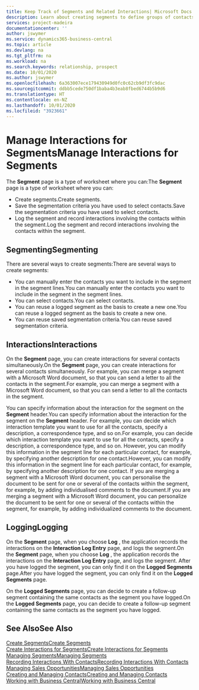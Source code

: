 ```yaml
---
title: Keep Track of Segments and Related Interactions| Microsoft Docs
description: Learn about creating segments to define groups of contacts and specifying interactions for segments.
services: project-madeira
documentationcenter: ''
author: jswymer
ms.service: dynamics365-business-central
ms.topic: article
ms.devlang: na
ms.tgt_pltfrm: na
ms.workload: na
ms.search.keywords: relationship, prospect
ms.date: 10/01/2020
ms.author: jswymer
ms.openlocfilehash: 6a363007ece179430949d0fc0c62cb9df3fc9dac
ms.sourcegitcommit: ddbb5cede750df1baba4b3eab8fbed6744b5b9d6
ms.translationtype: HT
ms.contentlocale: en-NZ
ms.lasthandoff: 10/01/2020
ms.locfileid: "3923661"
---
```

# <a name="manage-interactions-for-segments"></a><span data-ttu-id="1284a-103">Manage Interactions for Segments</span><span class="sxs-lookup"><span data-stu-id="1284a-103">Manage Interactions for Segments</span></span>
<span data-ttu-id="1284a-104">The **Segment** page is a type of worksheet where you can:</span><span class="sxs-lookup"><span data-stu-id="1284a-104">The **Segment** page is a type of worksheet where you can:</span></span>

* <span data-ttu-id="1284a-105">Create segments.</span><span class="sxs-lookup"><span data-stu-id="1284a-105">Create segments.</span></span>
* <span data-ttu-id="1284a-106">Save the segmentation criteria you have used to select contacts.</span><span class="sxs-lookup"><span data-stu-id="1284a-106">Save the segmentation criteria you have used to select contacts.</span></span>
* <span data-ttu-id="1284a-107">Log the segment and record interactions involving the contacts within the segment.</span><span class="sxs-lookup"><span data-stu-id="1284a-107">Log the segment and record interactions involving the contacts within the segment.</span></span>

## <a name="segmenting"></a><span data-ttu-id="1284a-108">Segmenting</span><span class="sxs-lookup"><span data-stu-id="1284a-108">Segmenting</span></span>
<span data-ttu-id="1284a-109">There are several ways to create segments:</span><span class="sxs-lookup"><span data-stu-id="1284a-109">There are several ways to create segments:</span></span>

* <span data-ttu-id="1284a-110">You can manually enter the contacts you want to include in the segment in the segment lines.</span><span class="sxs-lookup"><span data-stu-id="1284a-110">You can manually enter the contacts you want to include in the segment in the segment lines.</span></span>
* <span data-ttu-id="1284a-111">You can select contacts.</span><span class="sxs-lookup"><span data-stu-id="1284a-111">You can select contacts.</span></span>
* <span data-ttu-id="1284a-112">You can reuse a logged segment as the basis to create a new one.</span><span class="sxs-lookup"><span data-stu-id="1284a-112">You can reuse a logged segment as the basis to create a new one.</span></span>
* <span data-ttu-id="1284a-113">You can reuse saved segmentation criteria.</span><span class="sxs-lookup"><span data-stu-id="1284a-113">You can reuse saved segmentation criteria.</span></span>

## <a name="interactions"></a><span data-ttu-id="1284a-114">Interactions</span><span class="sxs-lookup"><span data-stu-id="1284a-114">Interactions</span></span>
<span data-ttu-id="1284a-115">On the **Segment** page, you can create interactions for several contacts simultaneously.</span><span class="sxs-lookup"><span data-stu-id="1284a-115">On the **Segment** page, you can create interactions for several contacts simultaneously.</span></span> <span data-ttu-id="1284a-116">For example, you can merge a segment with a Microsoft Word document, so that you can send a letter to all the contacts in the segment.</span><span class="sxs-lookup"><span data-stu-id="1284a-116">For example, you can merge a segment with a Microsoft Word document, so that you can send a letter to all the contacts in the segment.</span></span>

<span data-ttu-id="1284a-117">You can specify information about the interaction for the segment on the **Segment** header.</span><span class="sxs-lookup"><span data-stu-id="1284a-117">You can specify information about the interaction for the segment on the **Segment** header.</span></span> <span data-ttu-id="1284a-118">For example, you can decide which interaction template you want to use for all the contacts, specify a description, a correspondence type, and so on.</span><span class="sxs-lookup"><span data-stu-id="1284a-118">For example, you can decide which interaction template you want to use for all the contacts, specify a description, a correspondence type, and so on.</span></span> <span data-ttu-id="1284a-119">However, you can modify this information in the segment line for each particular contact, for example, by specifying another description for one contact.</span><span class="sxs-lookup"><span data-stu-id="1284a-119">However, you can modify this information in the segment line for each particular contact, for example, by specifying another description for one contact.</span></span> <span data-ttu-id="1284a-120">If you are merging a segment with a Microsoft Word document, you can personalise the document to be sent for one or several of the contacts within the segment, for example, by adding individualised comments to the document.</span><span class="sxs-lookup"><span data-stu-id="1284a-120">If you are merging a segment with a Microsoft Word document, you can personalize the document to be sent for one or several of the contacts within the segment, for example, by adding individualized comments to the document.</span></span>

## <a name="logging"></a><span data-ttu-id="1284a-121">Logging</span><span class="sxs-lookup"><span data-stu-id="1284a-121">Logging</span></span>
<span data-ttu-id="1284a-122">On the **Segment** page, when you choose **Log** , the application records the interactions on the **Interaction Log Entry** page, and logs the segment.</span><span class="sxs-lookup"><span data-stu-id="1284a-122">On the **Segment** page, when you choose **Log** , the application records the interactions on the **Interaction Log Entry** page, and logs the segment.</span></span> <span data-ttu-id="1284a-123">After you have logged the segment, you can only find it on the **Logged Segments** page.</span><span class="sxs-lookup"><span data-stu-id="1284a-123">After you have logged the segment, you can only find it on the **Logged Segments** page.</span></span>

<span data-ttu-id="1284a-124">On the **Logged Segments** page, you can decide to create a follow-up segment containing the same contacts as the segment you have logged.</span><span class="sxs-lookup"><span data-stu-id="1284a-124">On the **Logged Segments** page, you can decide to create a follow-up segment containing the same contacts as the segment you have logged.</span></span>

## <a name="see-also"></a><span data-ttu-id="1284a-125">See Also</span><span class="sxs-lookup"><span data-stu-id="1284a-125">See Also</span></span>
[<span data-ttu-id="1284a-126">Create Segments</span><span class="sxs-lookup"><span data-stu-id="1284a-126">Create Segments</span></span>](marketing-how-create-segment.md)  
[<span data-ttu-id="1284a-127">Create Interactions for Segments</span><span class="sxs-lookup"><span data-stu-id="1284a-127">Create Interactions for Segments</span></span>](marketing-how-create-interactions.md)  
[<span data-ttu-id="1284a-128">Managing Segments</span><span class="sxs-lookup"><span data-stu-id="1284a-128">Managing Segments</span></span>](marketing-segments.md)  
[<span data-ttu-id="1284a-129">Recording Interactions With Contacts</span><span class="sxs-lookup"><span data-stu-id="1284a-129">Recording Interactions With Contacts</span></span>](marketing-interactions.md)  
[<span data-ttu-id="1284a-130">Managing Sales Opportunities</span><span class="sxs-lookup"><span data-stu-id="1284a-130">Managing Sales Opportunities</span></span>](marketing-manage-sales-opportunities.md)  
[<span data-ttu-id="1284a-131">Creating and Managing Contacts</span><span class="sxs-lookup"><span data-stu-id="1284a-131">Creating and Managing Contacts</span></span>](marketing-contacts.md)  
[<span data-ttu-id="1284a-132">Working with Business Central</span><span class="sxs-lookup"><span data-stu-id="1284a-132">Working with Business Central</span></span>](ui-work-product.md)
